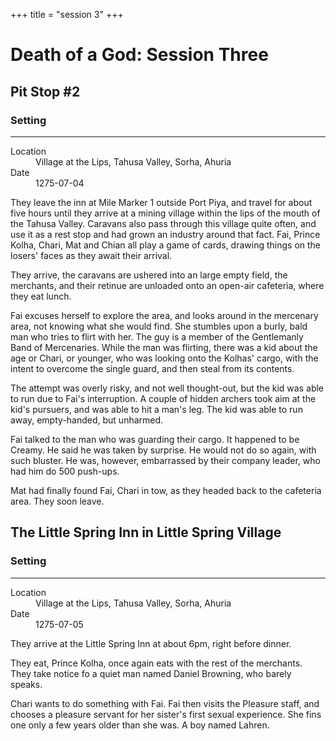 +++
title = "session 3"
+++

# Death of a God: Session Three

## Pit Stop #2


<div class="event-infobar"'>
<h3>Setting</h3>
<hr>
<dl>
  <dt>Location</dt>
  <dd>Village at the Lips, Tahusa Valley, Sorha, Ahuria</dd>
  <dt>Date</dt>
  <dd>1275-07-04</dd>
</dl>
</div>

They leave the inn at Mile Marker 1 outside Port Piya, and travel for about five
hours until they arrive at a mining village within the lips of the mouth of the
Tahusa Valley. Caravans also pass through this village quite often, and use it
as a rest stop and had grown an industry around that fact. Fai, Prince Kolha,
Chari, Mat and Chian all play a game of cards, drawing things on the losers'
faces as they await their arrival.

They arrive, the caravans are ushered into an large empty field, the merchants,
and their retinue are unloaded onto an open-air cafeteria, where they eat lunch.

Fai excuses herself to explore the area, and looks around in the mercenary area,
not knowing what she would find. She stumbles upon a burly, bald man who tries
to flirt with her. The guy is a member of the Gentlemanly Band of Mercenaries.
While the man was flirting, there was a kid about the age or Chari, or younger,
who was looking onto the Kolhas' cargo, with the intent to overcome the single
guard, and then steal from its contents.

The attempt was overly risky, and not well thought-out, but the kid was able to
run due to Fai's interruption. A couple of hidden archers took aim at the kid's
pursuers, and was able to hit a man's leg. The kid was able to run away,
empty-handed, but unharmed.

Fai talked to the man who was guarding their cargo. It happened to be Creamy. He
said he was taken by surprise. He would not do so again, with such bluster. He
was, however, embarrassed by their company leader, who had him do 500 push-ups.

Mat had finally found Fai, Chari in tow, as they headed back to the cafeteria
area. They soon leave.

## The Little Spring Inn in Little Spring Village

<div class="event-infobar"'>
<h3>Setting</h3>
<hr>
<dl>
  <dt>Location</dt>
  <dd>Village at the Lips, Tahusa Valley, Sorha, Ahuria</dd>
  <dt>Date</dt>
  <dd>1275-07-05</dd>
</dl>
</div>

They arrive at the Little Spring Inn at about 6pm, right before dinner. 

They eat, Prince Kolha, once again eats with the rest of the merchants. They
take notice fo a quiet man named Daniel Browning, who barely speaks.

Chari wants to do something with Fai. Fai then visits the Pleasure staff, and
chooses a pleasure servant for her sister's first sexual experience. She fins
one only a few years older than she was. A boy named Lahren.
